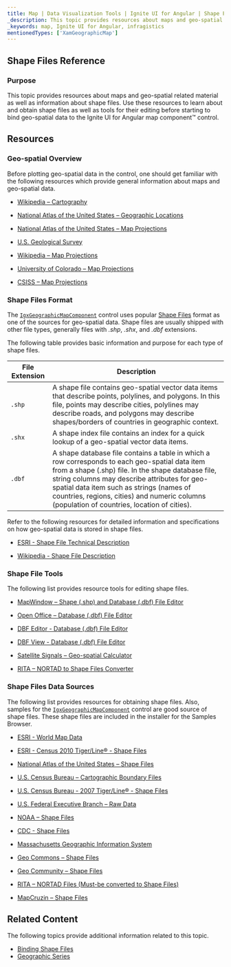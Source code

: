 ```yaml
---
title: Map | Data Visualization Tools | Ignite UI for Angular | Shape Files Reference | Infragistics
_description: This topic provides resources about maps and geo-spatial related material as well as information about shape files. Use these resources to learn about and obtain shape files as well as tools for their editing before starting to bind geo-spatial data to the 'XamGeoGraphicMap'™ control.
_keywords: map, Ignite UI for Angular, infragistics
mentionedTypes: ['XamGeographicMap']
---
```


## Shape Files Reference

### Purpose

This topic provides resources about maps and geo-spatial related material as well as information about shape files. Use these resources to learn about and obtain shape files as well as tools for their editing before starting to bind geo-spatial data to the Ignite UI for Angular map component™ control.

## Resources

### Geo-spatial Overview

Before plotting geo-spatial data in the control, one should get familiar with the following resources which provide general information about maps and geo-spatial data.

-   [Wikipedia – Cartography](http://en.wikipedia.org/wiki/Cartography)

-   [National Atlas of the United States – Geographic Locations](http://nationalatlas.gov/articles/mapping/a_latlong.html)

-   [National Atlas of the United States – Map Projections](http://nationalatlas.gov/articles/mapping/a_projections.html)

-   [U.S. Geological Survey](http://www.usgs.gov/)

-   [Wikipedia – Map Projections](http://en.wikipedia.org/wiki/Map_projection)

-   [University of Colorado – Map Projections](http://www.colorado.edu/geography/gcraft/notes/mapproj/mapproj_f.html)

-   [CSISS – Map Projections](http://www.csiss.org/map-projections/index.html)

### Shape Files Format

The [`IgxGeographicMapComponent`]({environment:dvApiBaseUrl}/products/ignite-ui-angular/api/docs/typescript/latest/classes/igxgeographicmapcomponent.html) control uses popular [Shape Files](http://en.wikipedia.org/wiki/Shapefile#Overview) format as one of the sources for geo-spatial data. Shape files are usually shipped with other file types, generally files with  _.shp_, _.shx_, and _.dbf_  extensions.

The following table provides basic information and purpose for each type of shape files.

| File Extension | Description                                                                                                                                                                                                                                                                                                                                     |
| -------------- | ----------------------------------------------------------------------------------------------------------------------------------------------------------------------------------------------------------------------------------------------------------------------------------------------------------------------------------------------- |
| `.shp`         | A shape file contains geo-spatial vector data items that describe points, polylines, and polygons. In this file, points may describe cities, polylines may describe roads, and polygons may describe shapes/borders of countries in geographic context.                                                                                         |
| `.shx`         | A shape index file contains an index for a quick lookup of a geo-spatial vector data items.                                                                                                                                                                                                                                                     |
| `.dbf`         | A shape database file contains a table in which a row corresponds to each geo-spatial data item from a shape (.shp) file. In the shape database file, string columns may describe attributes for geo-spatial data item such as strings (names of countries, regions, cities) and numeric columns (population of countries, location of cities). |

Refer to the following resources for detailed information and specifications on how geo-spatial data is stored in shape files.

-   [ESRI - Shape File Technical Description](http://www.esri.com/library/whitepapers/pdfs/shapefile.pdf)

-   [Wikipedia - Shape File Description](http://en.wikipedia.org/wiki/Shapefile#Overview)

### Shape File Tools

The following list provides resource tools for editing shape files.

-   [MapWindow – Shape (.shp) and Database (.dbf) File Editor](http://www.mapwindow.org/)

-   [Open Office – Database (.dbf) File Editor](http://openoffice.org/)

-   [DBF Editor - Database (.dbf) File Editor](http://dbfeditor.com/)

-   [DBF View - Database (.dbf) File Editor](http://dbfview.com/view-dbf-file.html)

-   [Satellite Signals – Geo-spatial Calculator](http://www.satsig.net/degrees-minutes-seconds-calculator.htm)

-   [RITA – NORTAD to Shape Files Converter](http://www.bts.gov/publications/north_american_transportation_atlas_data/html/data_converter.html)

### Shape Files Data Sources

The following list provides resources for obtaining shape files. Also, samples for the [`IgxGeographicMapComponent`]({environment:dvApiBaseUrl}/products/ignite-ui-angular/api/docs/typescript/latest/classes/igxgeographicmapcomponent.html) control are good source of shape files. These shape files are included in the installer for the Samples Browser.

-   [ESRI - World Map Data](http://www.esri.com/data/download/basemap/index.html)

-   [ESRI - Census 2010 Tiger/Line® - Shape Files](http://www.census.gov/geo/www/tiger/tgrshp2010/tgrshp2010.html)

-   [National Atlas of the United States – Shape Files](http://www.nationalatlas.gov/atlasftp.html)

-   [U.S. Census Bureau – Cartographic Boundary Files](http://www.census.gov/geo/www/cob/index.html)

-   [U.S. Census Bureau - 2007 Tiger/Line® - Shape Files](http://www.census.gov/cgi-bin/geo/shapefiles/national-files)

-   [U.S. Federal Executive Branch – Raw Data](https://explore.data.gov/catalog/raw/)

-   [NOAA – Shape Files](http://www.nws.noaa.gov/geodata/)

-   [CDC - Shape Files](http://wwwn.cdc.gov/epiinfo/script/shapefiles.aspx)

-   [Massachusetts Geographic Information System](http://www.mass.gov/mgis/massgis.htm)

-   [Geo Commons – Shape Files](http://geocommons.com/searches?query=shapefiles)

-   [Geo Community – Shape Files](http://data.geocomm.com/catalog/)

-   [RITA – NORTAD Files (Must-be converted to Shape Files)](http://www.bts.gov/publications/north_american_transportation_atlas_data/)

-   [MapCruzin – Shape Files](http://www.mapcruzin.com/download-free-arcgis-shapefiles.htm)

## Related Content

The following topics provide additional information related to this topic.

-   [Binding Shape Files](geo-map-binding-shp-file.md)
-   [Geographic Series](geo-map-type-series.md)
